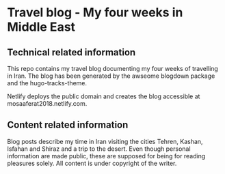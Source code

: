 # Travel blog - My four weeks in Middle East

## Technical related information
This repo contains my travel blog documenting my four weeks of travelling in Iran. The blog has been generated by the awseome blogdown package and the hugo-tracks-theme. 

Netlify deploys the public domain and creates the blog accessible at mosaaferat2018.netlify.com.

## Content related information

Blog posts describe my time in Iran visiting the cities Tehren, Kashan, Isfahan and Shiraz and a trip to the desert.
Even though personal information are made public, these are supposed for being for reading pleasures solely. All content is under copyright of the writer.




